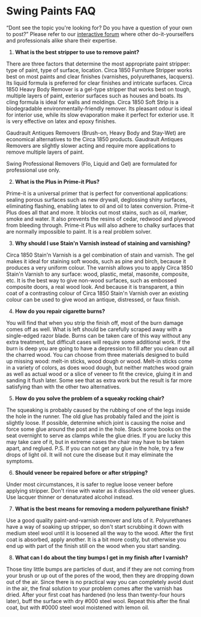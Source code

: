 Swing Paints FAQ
================

&ldquo;Dont see the topic you're looking for? Do you have a question of your own to post?&rdquo; Please refer to our [interactive forum](http://swingpaints.com/forum.asp) where other do-it-yourselfers and professionals alike share their expertise.

1. **What is the best stripper to use to remove paint?**

  There are three factors that determine the most appropriate paint stripper: type of paint, type of surface, location. Circa 1850 Furniture Stripper works best on most paints and clear finishes (varnishes, polyurethanes, lacquers). Its liquid formula is preferred for clear finishes and intricate surfaces. Circa 1850 Heavy Body Remover is a gel-type stripper that works best on tough, multiple layers of paint, exterior surfaces such as houses and boats. Its cling formula is ideal for walls and moldings. Circa 1850 Soft Strip is a biodegradable environmentally-friendly remover. Its pleasant odour is ideal for interior use, while its slow evaporation make it perfect for exterior use. It is very effective on latex and epoxy finishes.
  
  Gaudrault Antiques Removers (Brush-on, Heavy Body and Stay-Wet) are economical alternatives to the Circa 1850 products. Gaudrault Antiques Removers are slightly slower acting and require more applications to remove multiple layers of paint.
  
  Swing Professional Removers (Flo, Liquid and Gel) are formulated for professional use only.

2. **What is the Plus in Prime-it Plus?**

  Prime-it is a universal primer that is perfect for conventional applications: sealing porous surfaces such as new drywall, deglossing shiny surfaces, eliminating flashing, enabling latex to oil and oil to latex conversion. Prime-it Plus does all that and more. It blocks out most stains, such as oil, marker, smoke and water. It also prevents the resins of cedar, redwood and plywood from bleeding through. Prime-it Plus will also adhere to chalky surfaces that are normally impossible to paint. It is a real problem solver.

3. **Why should I use Stain&apos;n Varnish instead of staining and varnishing?**

  Circa 1850 Stain'n Varnish is a gel combination of stain and varnish. The gel makes it ideal for staining soft woods, such as pine and birch, because it produces a very uniform colour. The varnish allows you to apply Circa 1850 Stain'n Varnish to any surface: wood, plastic, metal, masonite, composite, etc. It is the best way to give non-wood surfaces, such as embossed composite doors, a real wood look. And because it is transparent, a thin coat of a contrasting colour of Circa 1850 Stain'n Varnish over an existing colour can be used to give wood an antique, distressed, or faux finish.

4. **How do you repair cigarette burns?**

  You will find that when you strip the finish off, most of the burn damage comes off as well. What is left should be carefully scraped away with a single-edged razor blade. Burns can be taken care of this way without any extra treatment, but difficult cases will require some additional work. If the burn is deep you are going to have a depression to fill after you clean out all the charred wood. You can choose from three materials designed to build up missing wood: melt-in sticks, wood dough or wood. Melt-in sticks come in a variety of colors, as does wood dough, but neither matches wood grain as well as actual wood or a slice of veneer to fit the crevice, gluing it in and sanding it flush later. Some see that as extra work but the result is far more satisfying than with the other two alternatives.

5. **How do you solve the problem of a squeaky rocking chair?**

The squeaking is probably caused by the rubbing of one of the legs inside the hole in the runner. The old glue has probably failed and the joint is slightly loose. If possible, determine which joint is causing the noise and force some glue around the post and in the hole. Stack some books on the seat overnight to serve as clamps while the glue dries. If you are lucky this may take care of it, but in extreme cases the chair may have to be taken apart, and reglued. P.S. If you can not get any glue in the hole, try a few drops of light oil. It will not cure the disease but it may eliminate the symptoms.

6. **Should veneer be repaired before or after stripping?**

Under most circumstances, it is safer to reglue loose veneer before applying stripper. Don't rinse with water as it dissolves the old veneer glues. Use lacquer thinner or denaturated alcohol instead.

7. **What is the best means for removing a modern polyurethane finish?**

Use a good quality paint-and-varnish remover and lots of it. Polyurethanes have a way of soaking up stripper, so don't start scrubbing it down with medium steel wool until it is loosened all the way to the wood. After the first coat is absorbed, apply another. It is a bit more costly, but otherwise you end up with part of the finish still on the wood when you start sanding.

8. **What can I do about the tiny bumps I get in my finish after I varnish?**

Those tiny little bumps are particles of dust, and if they are not coming from your brush or up out of the pores of the wood, then they are dropping down out of the air. Since there is no practical way you can completely avoid dust in the air, the final solution to your problem comes after the varnish has dried. After your first coat has hardened (no less than twenty-four hours later), buff the surface with dry #000 steel wool. Repeat this after the final coat, but with #0000 steel wool moistened with lemon oil.
